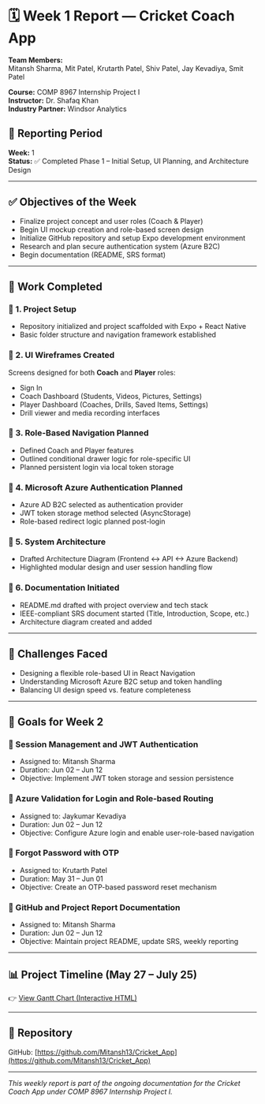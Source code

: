 
# 🗓️ Week 1 Report — Cricket Coach App

**Team Members:**  
Mitansh Sharma, Mit Patel, Krutarth Patel, Shiv Patel, Jay Kevadiya, Smit Patel

**Course:** COMP 8967 Internship Project I  
**Instructor:** Dr. Shafaq Khan  
**Industry Partner:** Windsor Analytics

## 📅 Reporting Period
**Week:** 1  
**Status:** ✅ Completed Phase 1 – Initial Setup, UI Planning, and Architecture Design

---

## ✅ Objectives of the Week
- Finalize project concept and user roles (Coach & Player)
- Begin UI mockup creation and role-based screen design
- Initialize GitHub repository and setup Expo development environment
- Research and plan secure authentication system (Azure B2C)
- Begin documentation (README, SRS format)

---

## 🚀 Work Completed

### 🔹 1. Project Setup
- Repository initialized and project scaffolded with Expo + React Native
- Basic folder structure and navigation framework established

### 🔹 2. UI Wireframes Created
Screens designed for both **Coach** and **Player** roles:
- Sign In
- Coach Dashboard (Students, Videos, Pictures, Settings)
- Player Dashboard (Coaches, Drills, Saved Items, Settings)
- Drill viewer and media recording interfaces

### 🔹 3. Role-Based Navigation Planned
- Defined Coach and Player features
- Outlined conditional drawer logic for role-specific UI
- Planned persistent login via local token storage

### 🔹 4. Microsoft Azure Authentication Planned
- Azure AD B2C selected as authentication provider
- JWT token storage method selected (AsyncStorage)
- Role-based redirect logic planned post-login

### 🔹 5. System Architecture
- Drafted Architecture Diagram (Frontend <-> API <-> Azure Backend)
- Highlighted modular design and user session handling flow

### 🔹 6. Documentation Initiated
- README.md drafted with project overview and tech stack
- IEEE-compliant SRS document started (Title, Introduction, Scope, etc.)
- Architecture diagram created and added

---

## 📝 Challenges Faced
- Designing a flexible role-based UI in React Navigation
- Understanding Microsoft Azure B2C setup and token handling
- Balancing UI design speed vs. feature completeness

---

## 🎯 Goals for Week 2

### 🔸 Session Management and JWT Authentication  
- Assigned to: Mitansh Sharma  
- Duration: Jun 02 – Jun 12  
- Objective: Implement JWT token storage and session persistence

### 🔸 Azure Validation for Login and Role-based Routing  
- Assigned to: Jaykumar Kevadiya  
- Duration: Jun 02 – Jun 12  
- Objective: Configure Azure login and enable user-role-based navigation

### 🔸 Forgot Password with OTP  
- Assigned to: Krutarth Patel  
- Duration: May 31 – Jun 01  
- Objective: Create an OTP-based password reset mechanism

### 🔸 GitHub and Project Report Documentation  
- Assigned to: Mitansh Sharma  
- Duration: Jun 02 – Jun 12  
- Objective: Maintain project README, update SRS, weekly reporting

---

## 📊 Project Timeline (May 27 – July 25)
👉 [View Gantt Chart (Interactive HTML)](/mnt/data/Cricket_Coach_App_Gantt_Chart_Interactive.html)

---

## 📁 Repository
GitHub: [https://github.com/Mitansh13/Cricket_App](https://github.com/Mitansh13/Cricket_App)

---

_This weekly report is part of the ongoing documentation for the Cricket Coach App under COMP 8967 Internship Project I._
